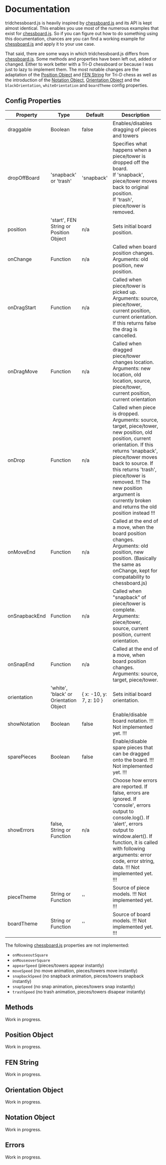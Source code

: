 # Documentation

tridchessboard.js is heavily inspired by [chessboard.js] and its API is kept almost identical.
This enables you use most of the numerous examples that exist for [chessboard.js].
So if you can figure out how to do something using this documentation, chances are you can find a working example for [chessboard.js] and apply it to your use case.

That said, there are some ways in which tridchessboard.js differs from [chessboard.js].
Some methods and properties have been left out, added or changed.
Either to work better with a Tri-D chessboard or because I was just to lazy to implement them.
The most notable changes are the adaptation of the [Position Object](#position-object) and [FEN String](#fen-string) for Tri-D chess as well as the introduction of the [Notation Object](#notation-object), [Orientation Object](#orientation-object) and the `blackOrientation`, `whiteOrientation` and `boardTheme` config properties.


## Config Properties

| Property      | Type                                   | Default                 | Description                                                                                       |
|---------------|----------------------------------------|-------------------------|---------------------------------------------------------------------------------------------------|
| draggable     | Boolean                                | false                   | Enables/disables dragging of pieces and towers
| dropOffBoard  | 'snapback' or 'trash'                  | 'snapback'              | Specifies what happens when a piece/tower is dropped off the board. <br> If 'snapback', piece/tower moves back to original position. <br> If 'trash', piece/tower is removed.
| position      | 'start', FEN String or Position Object | n/a                     | Sets initial board position.
| onChange      | Function                               | n/a                     | Called when board position changes. <br> Arguments: old position, new position.
| onDragStart   | Function                               | n/a                     | Called when piece/tower is picked up. Arguments: source, piece/tower, current position, current orientation. If this returns false the drag is cancelled.
| onDragMove    | Function                               | n/a                     | Called when dragged piece/tower changes location. Arguments: new location, old location, source, piece/tower, current position, current orientation
| onDrop        | Function                               | n/a                     | Called when piece is dropped. Arguments: source, target, piece/tower, new position, old position, current orientation. If this returns 'snapback', piece/tower moves back to source. If this returns 'trash', piece/tower is removed. !!! The new position argument is currently broken and returns the old position instead !!!
| onMoveEnd     | Function                               | n/a                     | Called at the end of a move, when the board position changes. Arguments: old position, new position. (Basically the same as onChange, kept for compatability to chessboard.js)
| onSnapbackEnd | Function                               | n/a                     | Called when "snapback" of piece/tower is complete. Arguments: piece/tower, source, current position, current orientation.
| onSnapEnd     | Function                               | n/a                     | Called at the end of a move, when board position changes. Arguments: source, target, piece/tower.
| orientation   | 'white', 'black' or Orientation Object | { x: -10, y: 7, z: 10 } | Sets initial board orientation.
| showNotation  | Boolean                                | false                   | Enable/disable board notation. !!! Not implemented yet. !!!
| sparePieces   | Boolean                                | false                   | Enable/disable spare pieces that can be dragged onto the board. !!! Not implemented yet. !!!
| showErrors    | false, String or Function              | n/a                     | Choose how errors are reported. If false, errors are ignored. If 'console', errors output to console.log(). If 'alert', errors output to window.alert(). If function, it is called with following arguments: error code, error string, data. !!! Not implemented yet. !!!
| pieceTheme    | String or Function                     | ''                      | Source of piece models. !!! Not implemented yet. !!!
| boardTheme    | String or Function                     | ''                      | Source of board models. !!! Not implemented yet. !!!

The following [chessboard.js] properties are not implemented:

* `onMouseoutSquare`
* `onMouseoverSquare`
* `appearSpeed` (pieces/towers appear instantly)
* `moveSpeed` (no move animation, pieces/towers move instantly)
* `snapbackSpeed` (no snapback animation, pieces/towers snapback instantly)
* `snapSpeed` (no snap animation, pieces/towers snap instantly)
* `trashSpeed` (no trash animation, pieces/towers disapear instantly)


## Methods

Work in progress.


## Position Object

Work in progress.


## FEN String

Work in progress.


## Orientation Object

Work in progress.


## Notation Object

Work in progress.


## Errors

Work in progress.


[chessboard.js]: https://github.com/oakmac/chessboardjs

